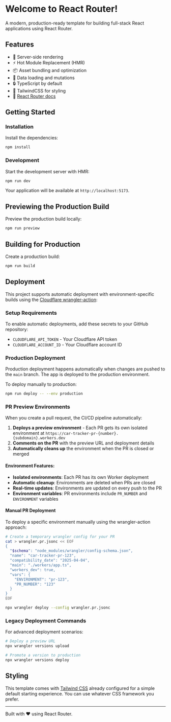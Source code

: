 # Welcome to React Router!

A modern, production-ready template for building full-stack React applications using React Router.

## Features

- 🚀 Server-side rendering
- ⚡️ Hot Module Replacement (HMR)
- 📦 Asset bundling and optimization
- 🔄 Data loading and mutations
- 🔒 TypeScript by default
- 🎉 TailwindCSS for styling
- 📖 [React Router docs](https://reactrouter.com/)

## Getting Started

### Installation

Install the dependencies:

```bash
npm install
```

### Development

Start the development server with HMR:

```bash
npm run dev
```

Your application will be available at `http://localhost:5173`.

## Previewing the Production Build

Preview the production build locally:

```bash
npm run preview
```

## Building for Production

Create a production build:

```bash
npm run build
```

## Deployment

This project supports automatic deployment with environment-specific builds using the [Cloudflare wrangler-action](https://github.com/cloudflare/wrangler-action):

### Setup Requirements

To enable automatic deployments, add these secrets to your GitHub repository:
- `CLOUDFLARE_API_TOKEN` - Your Cloudflare API token
- `CLOUDFLARE_ACCOUNT_ID` - Your Cloudflare account ID

### Production Deployment

Production deployment happens automatically when changes are pushed to the `main` branch. The app is deployed to the production environment.

To deploy manually to production:

```sh
npm run deploy -- --env production
```

### PR Preview Environments

When you create a pull request, the CI/CD pipeline automatically:

1. **Deploys a preview environment** - Each PR gets its own isolated environment at `https://car-tracker-pr-{number}.{subdomain}.workers.dev`
2. **Comments on the PR** with the preview URL and deployment details
3. **Automatically cleans up** the environment when the PR is closed or merged

#### Environment Features:
- **Isolated environments**: Each PR has its own Worker deployment
- **Automatic cleanup**: Environments are deleted when PRs are closed
- **Real-time updates**: Environments are updated on every push to the PR
- **Environment variables**: PR environments include `PR_NUMBER` and `ENVIRONMENT` variables

#### Manual PR Deployment

To deploy a specific environment manually using the wrangler-action approach:

```sh
# Create a temporary wrangler config for your PR
cat > wrangler.pr.jsonc << EOF
{
  "$schema": "node_modules/wrangler/config-schema.json",
  "name": "car-tracker-pr-123",
  "compatibility_date": "2025-04-04",
  "main": "./workers/app.ts",
  "workers_dev": true,
  "vars": {
    "ENVIRONMENT": "pr-123",
    "PR_NUMBER": "123"
  }
}
EOF

npx wrangler deploy --config wrangler.pr.jsonc
```

### Legacy Deployment Commands

For advanced deployment scenarios:

```sh
# Deploy a preview URL
npx wrangler versions upload

# Promote a version to production
npx wrangler versions deploy
```

## Styling

This template comes with [Tailwind CSS](https://tailwindcss.com/) already configured for a simple default starting experience. You can use whatever CSS framework you prefer.

---

Built with ❤️ using React Router.
